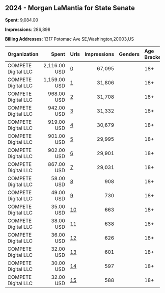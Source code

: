## 2024 - Morgan LaMantia for State Senate 
**Spent**: 9,084.00

**Impressions**: 286,898

**Billing Addresses**: 1317 Potomac Ave SE,Washington,20003,US

|Organization|Spent|Urls|Impressions|Genders|Age Brackets|Country Codes|
|:---|---:|:---|---:|:---|:---|:---|
|COMPETE Digital LLC|2,116.00 USD|[0](https://www.snap.com/political-ads/asset/724557325be82460ee878dbf4125d14b30b139fbd779a5d225b32032f0a62bd5?mediaType=mp4)|67,095||18+|united states|
|COMPETE Digital LLC|1,159.00 USD|[1](https://www.snap.com/political-ads/asset/61f319447a5dfc61411de53227776b97d950a373129d958735dde7452ce41e5a?mediaType=mp4)|31,806||18+|united states|
|COMPETE Digital LLC|968.00 USD|[2](https://www.snap.com/political-ads/asset/ae4e939fc60de4ddd04d503a77e1a9ee5e656e1642010d8d7e550565e82b985b?mediaType=mp4)|31,708||18+|united states|
|COMPETE Digital LLC|942.00 USD|[3](https://www.snap.com/political-ads/asset/373dd67ca58a230f82fb8329fdf1c4dae336f4dfa6f5f832f0543e973984224f?mediaType=mp4)|31,332||18+|united states|
|COMPETE Digital LLC|919.00 USD|[4](https://www.snap.com/political-ads/asset/ac697afc293a5508606fdd233880ba393c026fd3f82c83050a9c2064f3e68938?mediaType=mp4)|30,679||18+|united states|
|COMPETE Digital LLC|901.00 USD|[5](https://www.snap.com/political-ads/asset/08d2493613627702f7912298f7ea4da571884457db5c4c6a3974bb2413a4a77e?mediaType=mp4)|29,995||18+|united states|
|COMPETE Digital LLC|902.00 USD|[6](https://www.snap.com/political-ads/asset/6245e2667d50d9af5b9ec59ed276e6b7d4befea557d626732b69a5284eaee968?mediaType=mp4)|29,901||18+|united states|
|COMPETE Digital LLC|867.00 USD|[7](https://www.snap.com/political-ads/asset/f25b71b2f1723508bb8868f1a3ace9eeacb1e110c6699b4cd80748b9ee6aeb27?mediaType=mp4)|29,031||18+|united states|
|COMPETE Digital LLC|58.00 USD|[8](https://www.snap.com/political-ads/asset/0e03b6876746ff34763faa6298b36f89d16c3fbede47fe53c485d2c59b068b57?mediaType=mp4)|908||18+|united states|
|COMPETE Digital LLC|49.00 USD|[9](https://www.snap.com/political-ads/asset/5a96a9a56fa5e8764cf65911c3a22c99d486233c896a31d797f339e815b4eb0e?mediaType=mp4)|730||18+|united states|
|COMPETE Digital LLC|35.00 USD|[10](https://www.snap.com/political-ads/asset/e7325b2d30a1fd70503fb04427a0c0b447c159f6bfea1df3b4ebfbbed0bb3a55?mediaType=mp4)|663||18+|united states|
|COMPETE Digital LLC|38.00 USD|[11](https://www.snap.com/political-ads/asset/a906dcef181fa9c83fb5291eaceebba9a456a899c16970d4a56223fe10e5fe83?mediaType=mp4)|638||18+|united states|
|COMPETE Digital LLC|36.00 USD|[12](https://www.snap.com/political-ads/asset/74a0e466b1298aee666866e56492d5505ca2831c69d5a857ea170f5459a42481?mediaType=mp4)|626||18+|united states|
|COMPETE Digital LLC|32.00 USD|[13](https://www.snap.com/political-ads/asset/1d2f8e7c9630a8cb29089414721d7a0bfbd6bbdfcd5aae7cead3ef5e2792163b?mediaType=mp4)|601||18+|united states|
|COMPETE Digital LLC|30.00 USD|[14](https://www.snap.com/political-ads/asset/4acef91c32687493194aa9d430193f6db7deecf6e165227f796cfda02cbea0f9?mediaType=mp4)|597||18+|united states|
|COMPETE Digital LLC|32.00 USD|[15](https://www.snap.com/political-ads/asset/a45dfaa9eb5e56cf25c5688397eab12623a1c9c2d28462e677dd694635d0609d?mediaType=mp4)|588||18+|united states|
